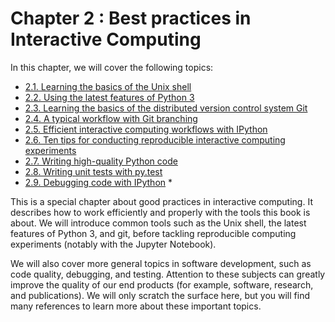 # Chapter 2 : Best practices in Interactive Computing

In this chapter, we will cover the following topics:

* [2.1. Learning the basics of the Unix shell](01_shell.md)
* [2.2. Using the latest features of Python 3](02_py3.md)
* [2.3. Learning the basics of the distributed version control system Git](03_git.md)
* [2.4. A typical workflow with Git branching](04_git_advanced.md)
* [2.5. Efficient interactive computing workflows with IPython](05_workflows.md)
* [2.6. Ten tips for conducting reproducible interactive computing experiments](06_tips.md)
* [2.7. Writing high-quality Python code](07_high_quality.md)
* [2.8. Writing unit tests with py.test](08_test.md)
* [2.9. Debugging code with IPython](09_debugging.md) *

This is a special chapter about good practices in interactive computing. It describes how to work efficiently and properly with the tools this book is about. We will introduce common tools such as the Unix shell, the latest features of Python 3, and git, before tackling reproducible computing experiments (notably with the Jupyter Notebook).

We will also cover more general topics in software development, such as code quality, debugging, and testing. Attention to these subjects can greatly improve the quality of our end products (for example, software, research, and publications). We will only scratch the surface here, but you will find many references to learn more about these important topics.
